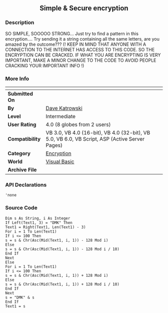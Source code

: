 ﻿<div align="center">

## Simple & Secure encryption


</div>

### Description

SO SIMPLE, SOOOOO STRONG... Just try to find a pattern in this encryption.... Try sending it a string containing all the same letters, are you amazed by the outcome??? (! KEEP IN MIND THAT ANYONE WITH A CONNECTION TO THE INTERNET HAS ACCESS TO THIS CODE. SO THE ENCRYPTION CAN BE CRACKED. IF WHAT YOU ARE ENCRYPTING IS VERY IMPORTANT, MAKE A MINOR CHANGE TO THE CODE TO AVOID PEOPLE CRACKING YOUR IMPORTANT INFO !)
 
### More Info
 


<span>             |<span>
---                |---
**Submitted On**   |
**By**             |[Dave Katrowski](https://github.com/Planet-Source-Code/PSCIndex/blob/master/ByAuthor/dave-katrowski.md)
**Level**          |Intermediate
**User Rating**    |4.0 (8 globes from 2 users)
**Compatibility**  |VB 3\.0, VB 4\.0 \(16\-bit\), VB 4\.0 \(32\-bit\), VB 5\.0, VB 6\.0, VB Script, ASP \(Active Server Pages\) 
**Category**       |[Encryption](https://github.com/Planet-Source-Code/PSCIndex/blob/master/ByCategory/encryption__1-48.md)
**World**          |[Visual Basic](https://github.com/Planet-Source-Code/PSCIndex/blob/master/ByWorld/visual-basic.md)
**Archive File**   |[](https://github.com/Planet-Source-Code/dave-katrowski-simple-secure-encryption__1-9310/archive/master.zip)

### API Declarations

```
'none
```


### Source Code

```
Dim s As String, i As Integer
If Left(Text1, 3) = "DMK" Then
Text1 = Right(Text1, Len(Text1) - 3)
For i = 1 To Len(Text1)
If i <= 100 Then
s = s & Chr(Asc(Mid(Text1, i, 1)) - 128 Mod i)
Else
s = s & Chr(Asc(Mid(Text1, i, 1)) - 128 Mod i / 10)
End If
Next
Else
For i = 1 To Len(Text1)
If i <= 100 Then
s = s & Chr(Asc(Mid(Text1, i, 1)) + 128 Mod i)
Else
s = s & Chr(Asc(Mid(Text1, i, 1)) + 128 Mod i / 10)
End If
Next
s = "DMK" & s
End If
Text1 = s
```

